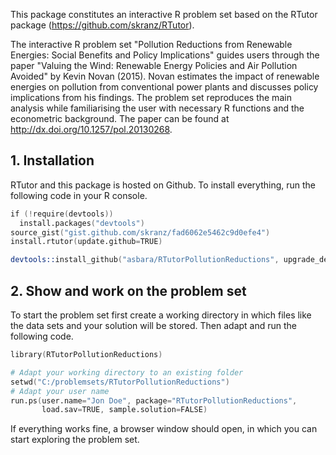 This package constitutes an interactive R problem set based on the RTutor package (https://github.com/skranz/RTutor). 

The interactive R problem set "Pollution Reductions from Renewable Energies: Social Benefits and Policy Implications" guides users through the paper "Valuing the Wind: Renewable Energy Policies and Air Pollution Avoided" by Kevin Novan (2015). Novan estimates the impact of renewable energies on pollution from conventional power plants and discusses policy implications from his findings. The problem set reproduces the main analysis while familiarising the user with necessary R functions and the econometric background. The paper can be found at http://dx.doi.org/10.1257/pol.20130268.

## 1. Installation

RTutor and this package is hosted on Github. To install everything, run the following code in your R console.
```s
if (!require(devtools))
  install.packages("devtools")
source_gist("gist.github.com/skranz/fad6062e5462c9d0efe4")
install.rtutor(update.github=TRUE)

devtools::install_github("asbara/RTutorPollutionReductions", upgrade_dependencies=FALSE)
```

## 2. Show and work on the problem set
To start the problem set first create a working directory in which files like the data sets and your solution will be stored. Then adapt and run the following code.
```s
library(RTutorPollutionReductions)

# Adapt your working directory to an existing folder
setwd("C:/problemsets/RTutorPollutionReductions")
# Adapt your user name
run.ps(user.name="Jon Doe", package="RTutorPollutionReductions",
       load.sav=TRUE, sample.solution=FALSE)
```
If everything works fine, a browser window should open, in which you can start exploring the problem set.
